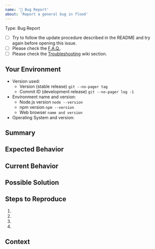 ```yaml
---
name: '🐞 Bug Report'
about: 'Report a general bug in flood'
---
```


Type: Bug Report

- [ ] Try to follow the update procedure described in the README and try again before opening this issue.
- [ ] Please check the [F.A.Q.](https://github.com/Flood-UI/flood/wiki/F.A.Q.).
- [ ] Please check the [Troubleshooting](https://github.com/Flood-UI/flood/wiki/Troubleshooting) wiki section.

## Your Environment

<!--- Include as many relevant details about the environment you experienced the bug in -->

- Version used:
  - Version (stable release) `git --no-pager tag`
  - Commit ID (development release) `git --no-pager log -1`
- Environment name and version:
  - Node.js version `node --version`
  - npm version `npm --version`
  - Web browser `name and version`
- Operating System and version:

## Summary

<!--- Provide a general summary of the issue in the Title above -->

## Expected Behavior

<!--- (Optional) Tell us what should happen -->

## Current Behavior

<!--- (Optional) Tell us what happens instead of the expected behavior -->

## Possible Solution

<!--- (Optional) suggest a fix/reason for the bug, -->
<!--- or ideas how to implement the addition or change -->

## Steps to Reproduce

<!--- Provide a link to a live example, or an unambiguous set of steps to -->
<!--- reproduce this bug. Include code to reproduce, if relevant -->

1.
2.
3.
4.

## Context

<!--- (Optional) What are you trying to accomplish? -->
